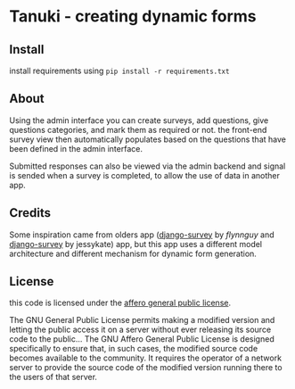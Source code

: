 # Tanuki - creating dynamic forms

## Install

install requirements using `pip install -r requirements.txt`

## About

Using the admin interface you can create surveys, add questions, give questions
categories, and mark them as required or not. the front-end survey view then
automatically populates based on the questions that have been defined in the
admin interface.

Submitted responses can also be viewed via the admin backend and signal is sended
when a survey is completed, to allow the use of data in another app.

## Credits 

Some inspiration came from olders app ([django-survey](https://github.com/flynnguy/django-survey) by *flynnguy* and [django-survey](https://github.com/jessykate/django-survey) by jessykate) app, but this app
uses a different model architecture and different mechanism for dynamic form
generation. 

## License

this code is licensed under the [affero general public license](http://www.gnu.org/licenses/agpl-3.0.html). 

The GNU General Public License permits making a modified version and letting the public access it on a server without ever releasing its source code to the public... The GNU Affero General Public License is designed specifically to ensure that, in such cases, the modified source code becomes available to the community. It requires the operator of a network server to provide the source code of the modified version running there to the users of that server. 
